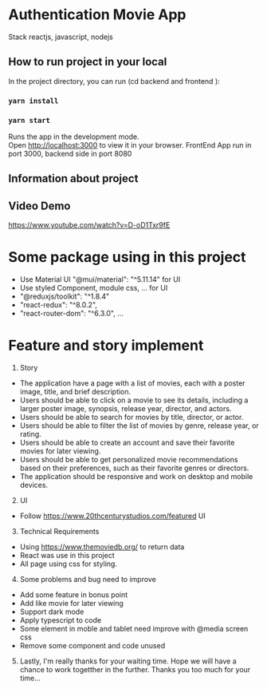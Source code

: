 # Authentication Movie App

Stack reactjs, javascript, nodejs

## How to run project in your local

In the project directory, you can run (cd backend and frontend ):

### `yarn install`

### `yarn start`

Runs the app in the development mode.\
Open [http://localhost:3000](http://localhost:3000) to view it in your browser.
FrontEnd App run in port 3000, backend side in port 8080

## Information about project
## Video Demo

https://www.youtube.com/watch?v=D-oD1Txr9fE

# Some package using in this project

- Use Material UI "@mui/material": "^5.11.14" for UI
- Use styled Component, module css, ... for UI
- "@reduxjs/toolkit": "^1.8.4"
- "react-redux": "^8.0.2",
- "react-router-dom": "^6.3.0", ...

# Feature and story implement

1. Story

- The application have a page with a list of movies, each with a poster image, title, and brief description.
- Users should be able to click on a movie to see its details, including a larger poster image, synopsis, release year, director, and actors.
- Users should be able to search for movies by title, director, or actor.
- Users should be able to filter the list of movies by genre, release year, or rating.
- Users should be able to create an account and save their favorite movies for later viewing.
- Users should be able to get personalized movie recommendations based on their preferences, such as their favorite genres or directors.
- The application should be responsive and work on desktop and mobile devices.

2. UI

- Follow https://www.20thcenturystudios.com/featured UI

3. Technical Requirements

- Using https://www.themoviedb.org/ to return data
- React was use in this project
- All page using css for styling.

4. Some problems and bug need to improve

- Add some feature in bonus point
- Add like movie for later viewing
- Support dark mode
- Apply typescript to code
- Some element in moble and tablet need improve with @media screen css
- Remove some component and code unused

5. Lastly, I'm really thanks for your waiting time. Hope we will have a chance to work togetther in the further. Thanks you too much for your time...
